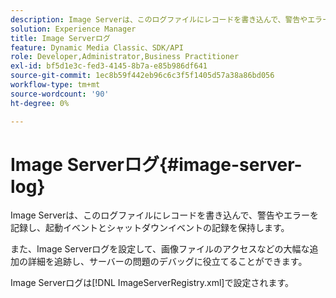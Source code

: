 ```yaml
---
description: Image Serverは、このログファイルにレコードを書き込んで、警告やエラーを記録し、起動イベントとシャットダウンイベントの記録を保持します。
solution: Experience Manager
title: Image Serverログ
feature: Dynamic Media Classic、SDK/API
role: Developer,Administrator,Business Practitioner
exl-id: bf5d1e3c-fed3-4145-8b7a-e85b986df641
source-git-commit: 1ec8b59f442eb96c6c3f5f1405d57a38a86bd056
workflow-type: tm+mt
source-wordcount: '90'
ht-degree: 0%

---
```


# Image Serverログ{#image-server-log}

Image Serverは、このログファイルにレコードを書き込んで、警告やエラーを記録し、起動イベントとシャットダウンイベントの記録を保持します。

また、Image Serverログを設定して、画像ファイルのアクセスなどの大幅な追加の詳細を追跡し、サーバーの問題のデバッグに役立てることができます。

Image Serverログは[!DNL ImageServerRegistry.xml]で設定されます。
